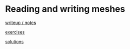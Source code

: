 # Reading and writing meshes

<!-- The wrong file is linked in the writeup / notes section it should be 
[writeup / notes](003_a_triangle_mesh.md)-->

[writeup / notes](004_reading_and_writing_a_mesh.md)

[exercises](exercise)

[solutions](solution)
